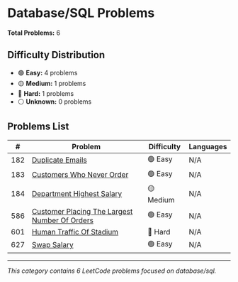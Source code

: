 # Database/SQL Problems

**Total Problems:** 6

## Difficulty Distribution
- 🟢 **Easy:** 4 problems
- 🟡 **Medium:** 1 problems  
- 🔴 **Hard:** 1 problems
- ⚪ **Unknown:** 0 problems

## Problems List

| # | Problem | Difficulty | Languages |
|---|---------|------------|----------|
| 182 | [Duplicate Emails](0182-duplicate-emails) | 🟢 Easy | N/A |
| 183 | [Customers Who Never Order](0183-customers-who-never-order) | 🟢 Easy | N/A |
| 184 | [Department Highest Salary](0184-department-highest-salary) | 🟡 Medium | N/A |
| 586 | [Customer Placing The Largest Number Of Orders](0586-customer-placing-the-largest-number-of-orders) | 🟢 Easy | N/A |
| 601 | [Human Traffic Of Stadium](0601-human-traffic-of-stadium) | 🔴 Hard | N/A |
| 627 | [Swap Salary](0627-swap-salary) | 🟢 Easy | N/A |

---
*This category contains 6 LeetCode problems focused on database/sql.*
